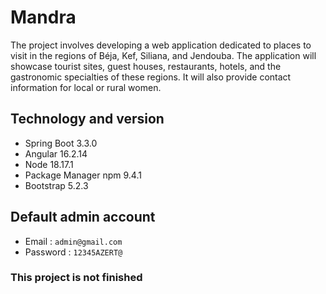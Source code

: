 # Mandra
The project involves developing a web application dedicated to places to visit in the regions of Béja, Kef, Siliana, and Jendouba. The application will showcase tourist sites, guest houses, restaurants, hotels, and the gastronomic specialties of these regions. It will also provide contact information for local or rural women.
## Technology and version
- Spring Boot 3.3.0
- Angular 16.2.14
- Node 18.17.1
- Package Manager npm 9.4.1
- Bootstrap 5.2.3
## Default admin account
- Email : `admin@gmail.com`
- Password : `12345AZERT@`
### This project is not finished 

